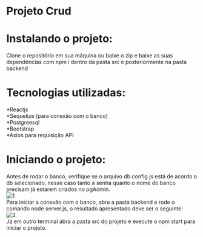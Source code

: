 # Projeto Crud

# Instalando o projeto:

Clone o repositório em sua máquina ou baixe o zip e baixe as suas dependências com npm i dentro da pasta src e posteriormente na pasta backend

# Tecnologias utilizadas:
*Reactjs
<br>
*Sequelize (para conexão com o banco)
<br>
*Postgreesql
<br>
*Bootstrap
<br>
*Axios para requisição API
<br>
# Iniciando o projeto:
Antes de rodar o banco, verifique se o arquivo db.config.js está de acordo o db selecionado, nesse caso tanto a senha quanto o nome do banco precisam já estarem criados no pgAdmin.
<br>
![1](https://user-images.githubusercontent.com/68347193/181038042-f7ce8f01-8fd7-42af-8277-f841d15788e5.PNG)
<br>
Para iniciar a conexão com o banco, abra a pasta backend e rode o comando node server.js, o resultado apresentado deve ser o seguinte:
<br>
![2](https://user-images.githubusercontent.com/68347193/181038050-dcc86f37-b006-4c45-ba79-e58f1b02ff82.PNG)
<br>
Já em outro terminal abra a pasta src do projeto e execute o npm start para iniciar o projeto.






